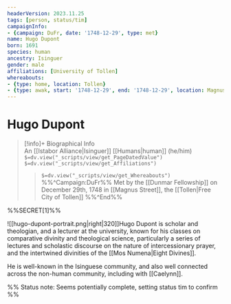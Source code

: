 ```yaml
---
headerVersion: 2023.11.25
tags: [person, status/tim]
campaignInfo:
- {campaign: DuFr, date: '1748-12-29', type: met}
name: Hugo Dupont
born: 1691
species: human
ancestry: Isinguer
gender: male
affiliations: [University of Tollen]
whereabouts:
- {type: home, location: Tollen}
- {type: awak, start: '1748-12-29', end: '1748-12-29', location: Magnus Street}
---
```

# Hugo Dupont
>[!info]+ Biographical Info  
> An [[Istabor Alliance|Isinguer]] [[Humans|human]] (he/him)  
> `$=dv.view("_scripts/view/get_PageDatedValue")`  
> `$=dv.view("_scripts/view/get_Affiliations")`  
>> `$=dv.view("_scripts/view/get_Whereabouts")`  
>> %%^Campaign:DuFr%% Met by the [[Dunmar Fellowship]] on December 29th, 1748 in [[Magnus Street]], the [[Tollen|Free City of Tollen]] %%^End%%

%%SECRET[1]%%

![[hugo-dupont-portrait.png|right|320]]Hugo Dupont is scholar and theologian, and a lecturer at the university, known for his classes on comparative divinity and theological science, particularly a series of lectures and scholastic discourse on the nature of intercessionary prayer, and the intertwined divinities of the [[Mos Numena|Eight Divines]]. 

He is well-known in the Isinguese community, and also well connected across the non-human community, including with [[Caelynn]]. 

%% Status note: Seems potentially complete, setting status tim to confirm %%
